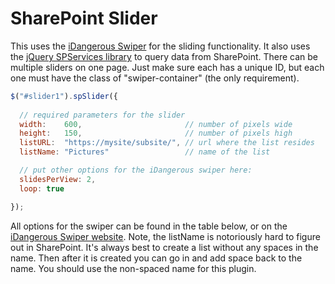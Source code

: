 SharePoint Slider
=================

This uses the [iDangerous Swiper](http://www.idangero.us/sliders/swiper/api.php) for the sliding functionality. It also uses the [jQuery SPServices library](http://spservices.codeplex.com) to query data from SharePoint. There can be multiple sliders on one page. Just make sure each has a unique ID, but each one must have the class of "swiper-container" (the only requirement).


```javascript
$("#slider1").spSlider({
  
  // required parameters for the slider
  width:    600,                       // number of pixels wide
  height:   150,                       // number of pixels high
  listURL:  "https://mysite/subsite/", // url where the list resides
  listName: "Pictures"                 // name of the list

  // put other options for the iDangerous swiper here:
  slidesPerView: 2,
  loop: true

});
```

All options for the swiper can be found in the table below, or on the [iDangerous Swiper website](http://www.idangero.us/sliders/swiper/api.php). Note, the listName is notoriously hard to figure out in SharePoint. It's always best to create a list without any spaces in the name. Then after it is created you can go in and add space back to the name. You should use the non-spaced name for this plugin. 